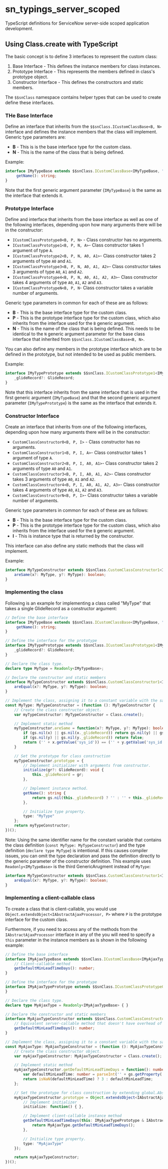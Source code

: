 # sn_typings_server_scoped

TypeScript definitions for ServiceNow server-side scoped application development.

## Using Class.create with TypeScript

The basic concept is to define 3 interfaces to represent the custom class:

1. Base Interface - This defines the instance members for class instances.
2. Prototype Interface - This represents the members defined in class's prototype object.
3. Constructor Interface - This defines the constructors and static members.

The `$$snClass` namespace contains helper types that can be used to create define these interfaces.

### THe Base Interface

Define an interface that inherits from the `$$snClass.ICustomClassBase<B, N>` interface and defines the instance members that the class will implement. Generic type parameters are:

- **B** - This is is the base interface type for the custom class.
- **N** - This is the name of the class that is being defined.

Example:

```TypeScript
interface IMyTypeBase extends $$snClass.ICustomClassBase<IMyTypeBase, "MyType"> {
     getName(): string;
}
```

Note that the first generic argument parameter (`IMyTypeBase`) is the same as the interface that extends it.

### Prototype Interface

Define and interface that inherits from the base interface as well as one of the following interfaces, depending upon how many arguments there will be in the constructor:

- `ICustomClassPrototype0<B, P, N>` - Class constructor has no arguments.
- `ICustomClassPrototype1<B, P, N, A>`- Class constructor takes 1 argument of type `A`.
- `ICustomClassPrototype2<B, P, N, A0, A1>`- Class constructor takes 2 arguments of type `A0` and `A1`.
- `ICustomClassPrototype3<B, P, N, A0, A1, A2>`- Class constructor takes 3 arguments of type `A0`, `A1` and `A2`.
- `ICustomClassPrototype4<B, P, N, A0, A1, A2, A3>`- Class constructor takes 4 arguments of type `A0`, `A1`, `A2` and `A3`.
- `ICustomClassPrototypeN<B, P, N`- Class constructor takes a variable number of arguments.

Generic type parameters in common for each of these are as follows:

- **B** - This is the base interface type for the custom class.
- **P** - This is the prototype interface type for the custom class, which also inherits from the interface used for the `B` generic argument.
- **N** - This is the name of the class that is being defined. This needs to be identical to the `N` generic argument parameter for the base class interface that inherited from `$$snClass.ICustomClassBase<B, N>`.

You can also define any members in the prototype interface which are to be defined in the prototype, but not intended to be used as public members.

Example:

```TypeScript
interface IMyTypePrototype extends $$snClass.ICustomClassPrototype1<IMyTypeBase, IMyTypePrototype, "MyType", (GlideRecord | undefined)>, IMyTypeBase {
    _glideRecord?: GlideRecord;
}
```

Note that this interface inherits from the same interface that is used in the first generic argument (`IMyTypeBase`)
and that the second generic argument parameter (`IMyTypePrototype`) is the same as the interface that extends it.

### Constructor Interface

Create an interface that inherits from one of the following interfaces, depending upon how many arguments there will be in the constructor:

- `CustomClassConstructor0<B, P, I>` - Class constructor has no arguments.
- `CustomClassConstructor1<B, P, I, A>`- Class constructor takes 1 argument of type `A`.
- `CustomClassConstructor2<B, P, I, A0, A1>`- Class constructor takes 2 arguments of type `A0` and `A1`.
- `CustomClassConstructor3<B, P, I, A0, A1, A2>`- Class constructor takes 3 arguments of type `A0`, `A1` and `A2`.
- `CustomClassConstructor4<B, P, I, A0, A1, A2, A3>`- Class constructor takes 4 arguments of type `A0`, `A1`, `A2` and `A3`.
- `CustomClassConstructorN<B, P, I>`- Class constructor takes a variable number of arguments.

Generic type parameters in common for each of these are as follows:

- **B** - This is the base interface type for the custom class.
- **P** - This is the prototype interface type for the custom class, which also inherits from the interface used for the `B` generic argument.
- **I** - This is instance type that is returned by the constructor.

This interface can also define any static methods that the class will implement.

Example:

```TypeScript
interface MyTypeConstructor extends $$snClass.CustomClassConstructor1<IMyTypeBase, IMyTypePrototype, MyType, (GlideRecord | undefined)> {
    areSame(x?: MyType, y?: MyType): boolean;
}
```

### Implementing the class

Following is an example for implementing a class called "MyType" that takes a single GlideRecord as a constructor argument:

```TypeScript
// Define the base interface
interface IMyTypeBase extends $$snClass.ICustomClassBase<IMyTypeBase, "MyType"> {
     getName(): string;
}

// Define the interface for the prototype
interface IMyTypePrototype extends $$snClass.ICustomClassPrototype1<IMyTypeBase, IMyTypePrototype, "MyType", (GlideRecord | undefined)>, IMyTypeBase {
    _glideRecord?: GlideRecord;
}

// Declare the class type.
declare type MyType = Readonly<IMyTypeBase>;

// Declare the constructor and static members
interface MyTypeConstructor extends $$snClass.CustomClassConstructor1<IMyTypeBase, IMyTypePrototype, MyType, (GlideRecord | undefined)> {
    areEqual(x?: MyType, y?: MyType): boolean;
}

// Implement the class, assigning it to a constant variable with the same name as the class being created.
const MyType: MyTypeConstructor = (function (): MyTypeConstructor {
    // Create the class constructor object.
    var myTypeConstructor: MyTypeConstructor = Class.create();

    // Implement static method
    myTypeConstructor.areSame = function(x?: MyType, y?: MyType): boolean {
        if (gs.nil(x) || gs.nil(x._glideRecord)) return gs.nil(y) || gs.nil(y._glideRecord);
        if (gs.nil(y) || gs.nil(y._glideRecord)) return false;
        return ('' + x.getValue('sys_id')) == ('' + y.getValue('sys_id'));
    }

    // Set the prototype for class construction
    myTypeConstructor.prototype = {
        // Implement initializer with arguments from constructor.
        initialize(gr?: GlideRecord): void {
            this._glideRecord = gr;
        },

        // Implement instance method.
        getName(): string {
            return gs.nil(this._glideRecord) ? '' : '' + this._glideRecord.getValue('name');
        },

        // Initialize type property.
        type: "MyType"
    };
    return myTypeConstructor;
})();
```

Note: Using the same identifier name for the constant variable that contains the class definition (`const MyType: MyTypeConstructor`) and the type definition (`declare type MyType`) is intentional. If this causes compiler issues, you can omit the type declaration and pass the definition directly to the generic parameter of the
constructor definition. This example uses `Readonly<IMyTypeBase>` is the third GenericArugment instead of `MyType`:

```TypeScript
interface MyTypeConstructor extends $$snClass.CustomClassConstructor1<IMyTypeBase, IMyTypePrototype, Readonly<IMyTypeBase>, (GlideRecord | undefined)> {
    areEqual(x?: MyType, y?: MyType): boolean;
}
```

### Implementing a client-callable class

To create a class that is client-callable, you would use `Object.extendsObject<IAbstractAjaxProcessor, P>` where `P` is the prototype interface for the custom class.

Furthermore, if you need to access any of the methods from the `IAbstractAjaxProcessor` interface in any of the you will need to specify a `this` parameter in
the instance members as is shown in the following example:

```TypeScript
// Define the base interface
interface IMyAjaxTypeBase extends $$snClass.ICustomClassBase<IMyAjaxTypeBase, "MyAjaxType"> {
    // Client-callable method
    getDefaultMinLeadTimeDays(): number;
}

// Define the interface for the prototype
interface IMyAjaxTypePrototype extends $$snClass.ICustomClassPrototype0<IMyAjaxTypeBase, IMyAjaxTypePrototype, "MyAjaxType">, IMyAjaxTypeBase {
}

// Declare the class type.
declare type MyAjaxType = Readonly<IMyAjaxTypeBase> { }

// Declare the constructor and static members
interface MyAjaxTypeConstructor extends $$snClass.CustomClassConstructor0<IMyAjaxTypeBase, IMyAjaxTypePrototype, MyAjaxType> {
    // Equivalent server-callable method that doesn't have overhead of an AbstractAjaxProcessor-extended method
    getDefaultMinLeadTimeDays(): number;
}

// Implement the class, assigning it to a constant variable with the same name as the class being created.
const MyAjaxType: MyAjaxTypeConstructor = (function (): MyAjaxTypeConstructor {
    // Create the class constructor object.
    var myAjaxTypeConstructor: MyAjaxTypeConstructor = Class.create();

    // Implement static method
    myAjaxTypeConstructor.getDefaultMinLeadTimeDays = function(): number {
        var defaultMinLeadTime: number = parseInt('' + gs.getProperty('x_44813_my_app.default_min_leadTime_days', ''));
        return isNaN(defaultMinLeadTime) ? 3 : defaultMinLeadTime;
    };

    // Set the prototype for class construction by extending global.AbstractAjaxProcessor
    myAjaxTypeConstructor.prototype = Object.extendsObject<IAbstractAjaxProcessor, IMyAjaxTypePrototype>(global.AbstractAjaxProcessor, {
        // Implement initializer
        initialize: function() { },

        // Implement client-callable instance method
        getDefaultMinLeadTimeDays(this: IMyAjaxTypePrototype & IAbstractAjaxProcessor): number {
            return MyAjaxType.getDefaultMinLeadTimeDays();
        },

        // Initialize type property.
        type: "MyAjaxType"
    });

    return myAjaxTypeConstructor;
})();
```
